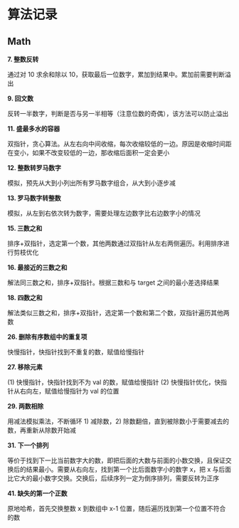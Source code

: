 # 算法记录

## Math

**7. 整数反转**

通过对 10 求余和除以 10，获取最后一位数字，累加到结果中。累加前需要判断溢出

**9. 回文数**

反转一半数字，判断是否与另一半相等（注意位数的奇偶），该方法可以防止溢出

**11. 盛最多水的容器**

双指针，贪心算法。从左右向中间收缩，每次收缩较低的一边。原因是收缩时间距在变小，如果不改变较低的一边，那收缩后面积一定会更小

**12. 整数转罗马数字**

模拟，预先从大到小列出所有罗马数字组合，从大到小逐步减

**13. 罗马数字转整数**

模拟，从左到右依次转为数字，需要处理左边数字比右边数字小的情况

**15. 三数之和**

排序+双指针，选定第一个数，其他两数通过双指针从左右两侧遍历。利用排序进行剪枝优化

**16. 最接近的三数之和**

解法同三数之和，排序+双指针。根据三数和与 target 之间的最小差选择结果

**18. 四数之和**

解法类似三数之和，排序+双指针，选定第一个数和第二个数，双指针遍历其他两数

**26. 删除有序数组中的重复项**

快慢指针，快指针找到不重复的数，赋值给慢指针

**27. 移除元素**

(1) 快慢指针，快指针找到不为 val 的数，赋值给慢指针
(2) 快慢指针优化，快指针从右向左，赋值给慢指针为 val 的位置

**29. 两数相除**

用减法模拟乘法，不断循环 1) 减除数，2) 除数翻倍，直到被除数小于需要减去的数，再重新从除数开始减

**31. 下一个排列**

等价于找到下一比当前数字大的数，即把后面的大数与前面的小数交换，且保证交换后的结果最小。需要从右向左，找到第一个比后面数字小的数字 x，把 x 与后面比它大的最小数字交换。交换后，后续序列一定为倒序排列，需要反转为正序

**41. 缺失的第一个正数**

原地哈希，首先交换整数 x 到数组中 x-1 位置，随后遍历找到第一个位置不符合的数

